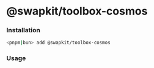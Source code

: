 # @swapkit/toolbox-cosmos

### **Installation**

```bash
<pnpm|bun> add @swapkit/toolbox-cosmos
```

### Usage
